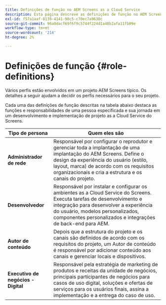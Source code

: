 ```yaml
---
title: Definições de função no AEM Screens as a Cloud Service
description: Esta página descreve as definições de função no AEM Screens as a Cloud Service.
exl-id: f57a1aaf-8139-4141-90c5-c70ec7a9630c
source-git-commit: 96a0dacf69f6f9c5744f224d1a48b2afa11fb09e
workflow-type: tm+mt
source-wordcount: '214'
ht-degree: 2%

---
```


# Definições de função {#role-definitions}

Vários perfis estão envolvidos em um projeto AEM Screens típico. Os detalhes a seguir ajudam a decidir os perfis necessários para o seu projeto.

Cada uma das definições de função descritas na tabela abaixo destaca as funções e responsabilidades de uma pessoa especificada e sua jornada em um desenvolvimento e implementação de projeto as a Cloud Service do Screens.

| Tipo de persona | Quem eles são |
|--- |--- |
| **Administrador de rede** | Responsável por configurar o reprodutor e gerenciar toda a implantação de uma implantação do AEM Screens. Define o design da experiência do usuário (estilo, layout, marca) de acordo com os requisitos organizacionais e cria a estrutura e os canais do projeto. |
| **Desenvolvedor** | Responsável por instalar e configurar os ambientes as a Cloud Service do Screens. Executa tarefas de desenvolvimento e integração para desenvolver a experiência do usuário, modelos personalizados, componentes personalizados e integrações de back-end para AEM. |
| **Autor de conteúdo** | Depois que a estrutura do projeto e os canais são definidos de acordo com os requisitos do projeto, um Autor de conteúdo é responsável por adicionar conteúdo aos canais e gerenciar locais e dispositivos. |
| **Executivo de negócios - Digital** | Responsável pela estratégia de marketing de produtos e receitas da unidade de negócios, principais participantes de negócios para casos de uso digital, soluções e ofertas de serviços para os usuários finais, assina a implementação e a entrega do caso de uso. |

